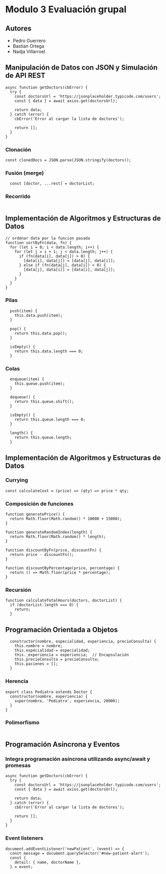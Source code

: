 # Modulo 3 Evaluación grupal

## Autores
- Pedro Guerrero
- Bastian Ortega
- Nadja Villarroel

## Manipulación de Datos con JSON y Simulación de API REST

```
async function getDoctors(cbError) {
  try {
    const doctorsUrl = 'https://jsonplaceholder.typicode.com/users';
    const { data } = await axios.get(doctorsUrl);

    return data;
  } catch (error) {
    cbError('Error al cargar la lista de doctores');

    return [];
  }
}
```

### Clonación

```
const clonedDocs = JSON.parse(JSON.stringify(doctors));
```

### Fusión (merge)

```
  const [doctor, ...rest] = doctorList;
```

### Recorrido

```

```


## Implementación de Algoritmos y Estructuras de Datos

```
// ordenar data por la funcion pasada
function sortByFn(data, fn) {
  for (let i = 0; i < data.length; i++) {
    for (let j = i + 1; j < data.length; j++) {
      if (fn(data[i], data[j]) > 0) {
        [data[i], data[j]] = [data[j], data[i]];
      } else if (fn(data[j], data[i]) < 0) {
        [data[j], data[i]] = [data[i], data[j]];
      }
    }
  }
}
```

### Pilas 

```
  push(item) {
    this.data.push(item);
  }

  pop() {
    return this.data.pop();
  }

  isEmpty() {
    return this.data.length === 0;
  }
```

### Colas

```
  enqueue(item) {
    this.queue.push(item);
  }

  dequeue() {
    return this.queue.shift();
  }

  isEmpty() {
    return this.queue.length === 0;
  }

  length() {
    return this.queue.length;
  }
```

## Implementación de Algoritmos y Estructuras de Datos


### Currying

```
const calculateCost = (price) => (qty) => price * qty;
```

### Composición de funciones

```
function generatePrice() {
  return Math.floor(Math.random() * 10000 + 15000);
}

function generateRandomIndex(length) {
  return Math.floor(Math.random() * length);
}

function discountByFn(price, discountFn) {
  return price - discountFn();
}

function discountByPercentage(price, percentage) {
  return () => Math.floor(price * percentage);
}
```

### Recursión

```
function calculateTotalHours(doctors, doctorList) {
  if (doctorList.length === 0) {
    return;
  }
```

## Programación Orientada a Objetos

```
  constructor(nombre, especialidad, experiencia, precioConsulta) {
    this.nombre = nombre;
    this.especialidad = especialidad;
    this._experiencia = experiencia;  // Encapsulación
    this.precioConsulta = precioConsulta;
    this.pacienes = [];
  }
```


### Herencia

```
export class Pediatra extends Doctor {
  constructor(nombre, experiencia) {
    super(nombre, 'Pediatra', experiencia, 20000);
  }
}
```

### Polimorfismo

```
```

## Programación Asíncrona y Eventos

### Integra programación asíncrona utilizando async/await y promesas

```
async function getDoctors(cbError) {
  try {
    const doctorsUrl = 'https://jsonplaceholder.typicode.com/users';
    const { data } = await axios.get(doctorsUrl);

    return data;
  } catch (error) {
    cbError('Error al cargar la lista de doctores');

    return [];
  }
}
```

### Event listeners

```
document.addEventListener('newPatient', (event) => {
  const message = document.querySelector('#new-patient-alert');
  const {
    detail: { name, doctorName },
  } = event;
```